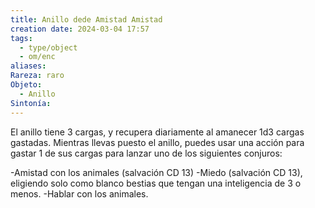 ```yaml
---
title: Anillo dede Amistad Amistad
creation date: 2024-03-04 17:57
tags:
  - type/object
  - om/enc
aliases: 
Rareza: raro
Objeto:
  - Anillo
Sintonía:
---
```

El anillo tiene 3 cargas, y recupera diariamente al amanecer 1d3 cargas gastadas. Mientras llevas puesto el anillo, puedes usar una acción para gastar 1 de sus cargas para lanzar uno de los siguientes conjuros:

-Amistad con los animales (salvación CD 13)
-Miedo (salvación CD 13), eligiendo solo como blanco bestias que tengan una inteligencia de 3 o menos.
-Hablar con los animales.